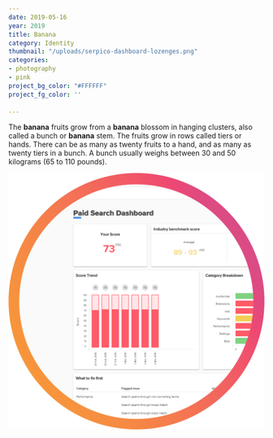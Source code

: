 ```yaml
---
date: 2019-05-16
year: 2019
title: Banana
category: Identity
thumbnail: "/uploads/serpico-dashboard-lozenges.png"
categories:
- photography
- pink
project_bg_color: "#FFFFFF"
project_fg_color: ''

---
```

The **banana** fruits grow from a **banana** blossom in hanging clusters, also called a bunch or **banana** stem. The fruits grow in rows called tiers or hands. There can be as many as twenty fruits to a hand, and as many as twenty tiers in a bunch. A bunch usually weighs between 30 and 50 kilograms (65 to 110 pounds).

![](/uploads/serpico-dashboard-lozenges.png)